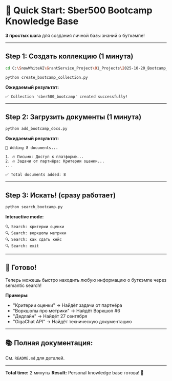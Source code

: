 # 🚀 Quick Start: Sber500 Bootcamp Knowledge Base

**3 простых шага** для создания личной базы знаний о буткэмпе!

---

## Step 1: Создать коллекцию (1 минута)

```bash
cd C:\SnowWhiteAI\GrantService_Project\01_Projects\2025-10-20_Bootcamp_GrantService\scripts

python create_bootcamp_collection.py
```

**Ожидаемый результат:**
```
✅ Collection 'sber500_bootcamp' created successfully!
```

---

## Step 2: Загрузить документы (1 минута)

```bash
python add_bootcamp_docs.py
```

**Ожидаемый результат:**
```
📝 Adding 8 documents...

1. 🔥 Письмо: Доступ к платформе...
2. 🔥 Задачи от партнёра: Критерии оценки...
...

✅ Total documents added: 8
```

---

## Step 3: Искать! (сразу работает)

```bash
python search_bootcamp.py
```

**Interactive mode:**
```
🔍 Search: критерии оценки
🔍 Search: воркшопы метрики
🔍 Search: как сдать кейс
🔍 Search: exit
```

---

## 🎯 Готово!

Теперь можешь быстро находить любую информацию о буткэмпе через semantic search!

**Примеры:**
- "Критерии оценки" → Найдёт задачи от партнёра
- "Воркшопы про метрики" → Найдёт Воркшоп #6
- "Дедлайн" → Найдёт 27 сентября
- "GigaChat API" → Найдёт техническую документацию

---

## 📚 Полная документация:

См. `README.md` для деталей.

---

**Total time:** 2 минуты
**Result:** Personal knowledge base готова! 🎉
